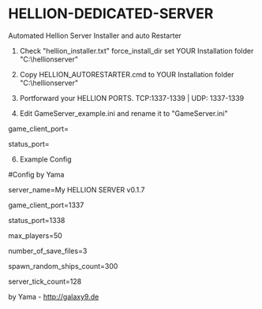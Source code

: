 # HELLION-DEDICATED-SERVER
Automated Hellion Server Installer and auto Restarter


1. Check "hellion_installer.txt"
force_install_dir set YOUR Installation folder "C:\hellionserver"

3. Copy HELLION_AUTORESTARTER.cmd to YOUR Installation folder "C:\hellionserver"
4. Portforward your HELLION PORTS. TCP:1337-1339 | UDP: 1337-1339
5. Edit GameServer_example.ini and rename it to "GameServer.ini"

game_client_port=

status_port=


6. Example Config 

#Config by Yama

server_name=My HELLION SERVER v0.1.7

game_client_port=1337

status_port=1338

max_players=50

number_of_save_files=3

spawn_random_ships_count=300

server_tick_count=128


by Yama - http://galaxy9.de

